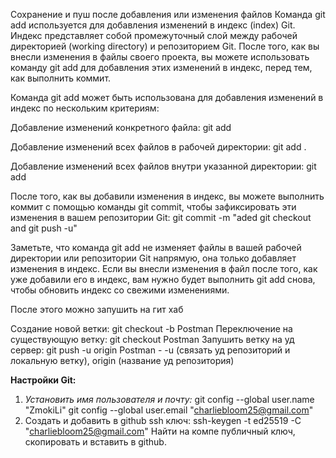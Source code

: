 Сохранение и пуш после добавления или изменения файлов
Команда git add используется для добавления изменений в индекс (index) Git. Индекс представляет собой промежуточный слой между рабочей директорией (working directory) и репозиторием Git. После того, как вы внесли изменения в файлы своего проекта, вы можете использовать команду git add для добавления этих изменений в индекс, перед тем, как выполнить коммит.

Команда git add может быть использована для добавления изменений в индекс по нескольким критериям:

Добавление изменений конкретного файла:
git add <filename>

Добавление изменений всех файлов в рабочей директории:
git add .

Добавление изменений всех файлов внутри указанной директории:
git add <directory>

После того, как вы добавили изменения в индекс, вы можете выполнить коммит с помощью команды git commit, чтобы зафиксировать эти изменения в вашем репозитории Git: git commit -m "aded git checkout and git push -u"

Заметьте, что команда git add не изменяет файлы в вашей рабочей директории или репозитории Git напрямую, она только добавляет изменения в индекс. Если вы внесли изменения в файл после того, как уже добавили его в индекс, вам нужно будет выполнить git add снова, чтобы обновить индекс со свежими изменениями.

После этого можно запушить на гит хаб 

Создание новой ветки: git checkout -b Postman
Переключение на существующую ветку: git checkout Postman
Запушить ветку на уд сервер: git push -u origin Postman - -u (связать уд репозиторий и локальную ветку), origin (название уд репозитория)

**Настройки Git:**
1. *Установить имя пользователя и почту:*
git config --global user.name "ZmokiLi"
git config --global user.email "charliebloom25@gmail.com"
2. Создать и добавить в github ssh ключ:
ssh-keygen -t ed25519 -C "charliebloom25@gmail.com"
Найти на компе публичный ключ, скопировать и вставить в github.

